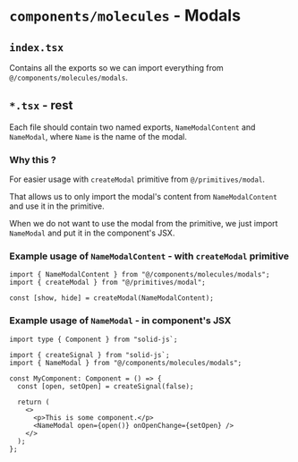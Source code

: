 # `components/molecules` - Modals

## `index.tsx`

Contains all the exports so we can import everything from `@/components/molecules/modals`.

## `*.tsx` - rest

Each file should contain two named exports, `NameModalContent` and `NameModal`, where `Name` is the name of the modal.

### Why this ?

For easier usage with `createModal` primitive from `@/primitives/modal`.

That allows us to only import the modal's content from `NameModalContent` and
use it in the primitive.

When we do not want to use the modal from the primitive, we just import `NameModal`
and put it in the component's JSX.

### Example usage of `NameModalContent` - with `createModal` primitive

```tsx
import { NameModalContent } from "@/components/molecules/modals";
import { createModal } from "@/primitives/modal";

const [show, hide] = createModal(NameModalContent);
```

### Example usage of `NameModal` - in component's JSX

```tsx
import type { Component } from "solid-js`;

import { createSignal } from "solid-js`;
import { NameModal } from "@/components/molecules/modals";

const MyComponent: Component = () => {
  const [open, setOpen] = createSignal(false);

  return (
    <>
      <p>This is some component.</p>
      <NameModal open={open()} onOpenChange={setOpen} />
    </>
  );
};
```
